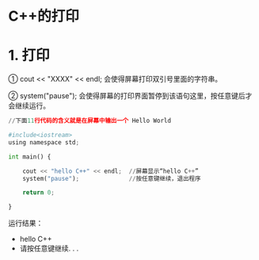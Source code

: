 # C++的打印

# 1. 打印

① cout << "XXXX" << endl; 会使得屏幕打印双引号里面的字符串。

② system("pause"); 会使得屏幕的打印界面暂停到该语句这里，按任意键后才会继续运行。


```python
//下面11行代码的含义就是在屏幕中输出一个 Hello World

#include<iostream>
using namespace std;

int main() {

    cout << "hello C++" << endl;  //屏幕显示“hello C++”
    system("pause");              //按任意键继续，退出程序

    return 0;

}
```

运行结果：  
 - hello C++
 - 请按任意键继续. . .
